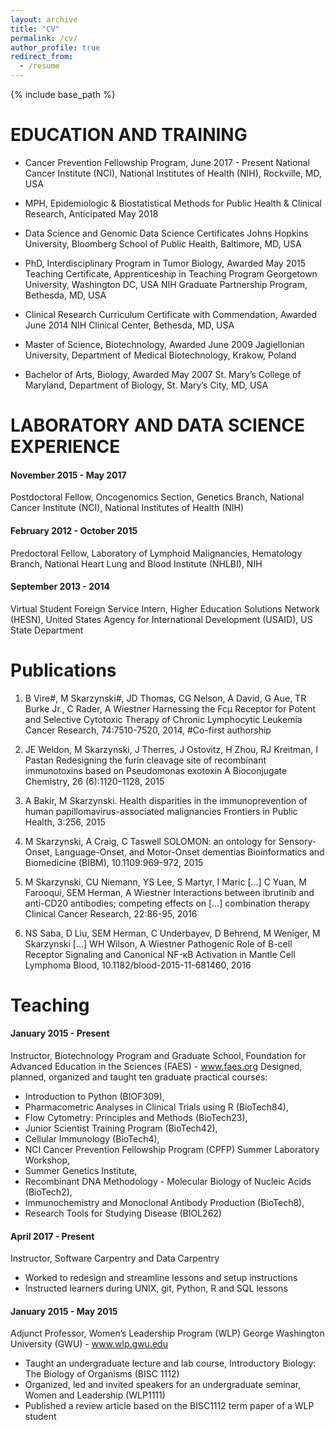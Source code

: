 ```yaml
---
layout: archive
title: "CV"
permalink: /cv/
author_profile: true
redirect_from:
  - /resume
---
```


{% include base_path %}

EDUCATION AND TRAINING
======
* Cancer Prevention Fellowship Program,	June 2017 - Present
National Cancer Institute (NCI), National Institutes of Health (NIH), Rockville, MD, USA

* MPH, Epidemiologic & Biostatistical Methods for Public Health & Clinical Research,	Anticipated May 2018
- Data Science and Genomic Data Science Certificates
Johns Hopkins University, Bloomberg School of Public Health, Baltimore, MD, USA

* PhD, Interdisciplinary Program in Tumor Biology, Awarded May 2015
Teaching Certificate, Apprenticeship in Teaching Program
Georgetown University, Washington DC, USA
NIH Graduate Partnership Program, Bethesda, MD, USA

* Clinical Research Curriculum Certificate with Commendation,	Awarded June 2014
NIH Clinical Center, Bethesda, MD, USA

* Master of Science, Biotechnology,	Awarded June 2009
Jagiellonian University, Department of Medical Biotechnology, Krakow, Poland

* Bachelor of Arts, Biology,	Awarded May 2007
St. Mary’s College of Maryland, Department of Biology, St. Mary’s City, MD, USA

LABORATORY AND DATA SCIENCE EXPERIENCE
======

#### November 2015 - May 2017
Postdoctoral Fellow, Oncogenomics Section, Genetics Branch, National Cancer Institute (NCI), National Institutes of Health (NIH)

#### February 2012 - October 2015
Predoctoral Fellow, Laboratory of Lymphoid Malignancies, Hematology Branch, National Heart Lung and Blood Institute (NHLBI), NIH

#### September 2013 - 2014
Virtual Student Foreign Service Intern, Higher Education Solutions Network (HESN), United States Agency for International Development (USAID), US State Department


Publications
======

1.	B Vire#, M Skarzynski#, JD Thomas, CG Nelson, A David, G Aue, TR Burke Jr., C Rader, A Wiestner
Harnessing the Fcμ Receptor for Potent and Selective Cytotoxic Therapy of Chronic Lymphocytic Leukemia
Cancer Research, 74:7510-7520, 2014, #Co-first authorship

2.	JE Weldon, M Skarzynski, J Therres, J Ostovitz, H Zhou, RJ Kreitman, I Pastan
Redesigning the furin cleavage site of recombinant immunotoxins based on Pseudomonas exotoxin A
Bioconjugate Chemistry, 26 (6):1120–1128, 2015

3.	A Bakir, M Skarzynski.
Health disparities in the immunoprevention of human papillomavirus-associated malignancies
Frontiers in Public Health, 3:256, 2015

4.	M Skarzynski, A Craig, C Taswell
SOLOMON: an ontology for Sensory-Onset, Language-Onset, and Motor-Onset dementias
Bioinformatics and Biomedicine (BIBM), 10.1109:969-972, 2015

5.	M Skarzynski, CU Niemann, YS Lee, S Martyr, I Maric […] C Yuan, M  Farooqui, SEM Herman, A Wiestner Interactions between ibrutinib and anti-CD20 antibodies; competing effects on […] combination therapy
Clinical Cancer Research, 22:86-95, 2016

6.	NS Saba, D Liu, SEM Herman, C Underbayev, D Behrend, M Weniger, M Skarzynski […] WH Wilson, A Wiestner Pathogenic Role of B-cell Receptor Signaling and Canonical NF-κB Activation in Mantle Cell Lymphoma
Blood, 10.1182/blood-2015-11-681460, 2016

Teaching
======

#### January 2015 - Present
Instructor, Biotechnology Program and Graduate School, Foundation for Advanced Education in the Sciences (FAES) - www.faes.org
Designed, planned, organized and taught ten graduate practical courses:
- Introduction to Python (BIOF309),
- Pharmacometric Analyses in Clinical Trials using R (BioTech84),
- Flow Cytometry: Principles and Methods (BioTech23),
- Junior Scientist Training Program (BioTech42),
- Cellular Immunology (BioTech4),
- NCI Cancer Prevention Fellowship Program (CPFP) Summer Laboratory Workshop,
- Summer Genetics Institute,
- Recombinant DNA Methodology - Molecular Biology of Nucleic Acids (BioTech2),
- Immunochemistry and Monoclonal Antibody Production (BioTech8),
- Research Tools for Studying Disease (BIOL262)

#### April 2017 - Present
Instructor, Software Carpentry and Data Carpentry
- Worked to redesign and streamline lessons and setup instructions
- Instructed learners during UNIX, git, Python, R and SQL lessons

#### January 2015 - May 2015
Adjunct Professor, Women’s Leadership Program (WLP) George Washington University (GWU) - www.wlp.gwu.edu
- Taught an undergraduate lecture and lab course, Introductory Biology: The Biology of Organisms (BISC 1112)
- Organized, led and invited speakers for an undergraduate seminar, Women and Leadership (WLP1111)
- Published a review article based on the BISC1112 term paper of a WLP student
